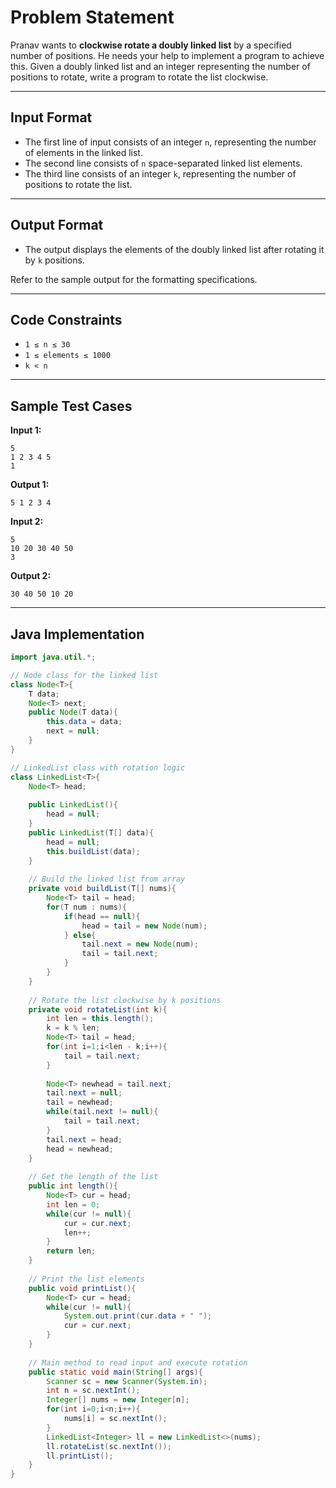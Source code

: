 # Problem Statement

Pranav wants to **clockwise rotate a doubly linked list** by a specified number of positions. He needs your help to implement a program to achieve this. Given a doubly linked list and an integer representing the number of positions to rotate, write a program to rotate the list clockwise.

---

## Input Format

- The first line of input consists of an integer `n`, representing the number of elements in the linked list.
- The second line consists of `n` space-separated linked list elements.
- The third line consists of an integer `k`, representing the number of positions to rotate the list.

---

## Output Format

- The output displays the elements of the doubly linked list after rotating it by `k` positions.

Refer to the sample output for the formatting specifications.

---

## Code Constraints

- `1 ≤ n ≤ 30`
- `1 ≤ elements ≤ 1000`
- `k < n`

---

## Sample Test Cases

**Input 1:**
```
5
1 2 3 4 5
1
```
**Output 1:**
```
5 1 2 3 4 
```

**Input 2:**
```
5
10 20 30 40 50
3
```
**Output 2:**
```
30 40 50 10 20 
```

---

## Java Implementation

```java
import java.util.*;

// Node class for the linked list
class Node<T>{
    T data;
    Node<T> next;
    public Node(T data){
        this.data = data;
        next = null;
    }
}

// LinkedList class with rotation logic
class LinkedList<T>{
    Node<T> head;
    
    public LinkedList(){
        head = null;
    }
    public LinkedList(T[] data){
        head = null;
        this.buildList(data);
    }
    
    // Build the linked list from array
    private void buildList(T[] nums){
        Node<T> tail = head;
        for(T num : nums){
            if(head == null){
                head = tail = new Node(num);
            } else{
                tail.next = new Node(num);
                tail = tail.next;
            }
        }
    }
    
    // Rotate the list clockwise by k positions
    private void rotateList(int k){
        int len = this.length();
        k = k % len;
        Node<T> tail = head;
        for(int i=1;i<len - k;i++){
            tail = tail.next;
        }
        
        Node<T> newhead = tail.next;
        tail.next = null;
        tail = newhead;
        while(tail.next != null){
            tail = tail.next;
        }
        tail.next = head;
        head = newhead;
    }
    
    // Get the length of the list
    public int length(){
        Node<T> cur = head;
        int len = 0;
        while(cur != null){
            cur = cur.next;
            len++;
        }
        return len;
    }
    
    // Print the list elements
    public void printList(){
        Node<T> cur = head;
        while(cur != null){
            System.out.print(cur.data + " ");
            cur = cur.next;
        }
    }
    
    // Main method to read input and execute rotation
    public static void main(String[] args){
        Scanner sc = new Scanner(System.in);
        int n = sc.nextInt();
        Integer[] nums = new Integer[n];
        for(int i=0;i<n;i++){
            nums[i] = sc.nextInt();
        }
        LinkedList<Integer> ll = new LinkedList<>(nums);
        ll.rotateList(sc.nextInt());
        ll.printList();
    }
}
```